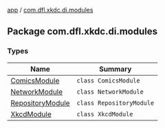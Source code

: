 [app](../index.md) / [com.dfl.xkdc.di.modules](./index.md)

## Package com.dfl.xkdc.di.modules

### Types

| Name | Summary |
|---|---|
| [ComicsModule](-comics-module/index.md) | `class ComicsModule` |
| [NetworkModule](-network-module/index.md) | `class NetworkModule` |
| [RepositoryModule](-repository-module/index.md) | `class RepositoryModule` |
| [XkcdModule](-xkcd-module/index.md) | `class XkcdModule` |
